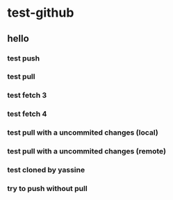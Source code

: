 # test-github

## hello

### test push

### test pull

### test fetch 3
### test fetch 4

### test pull with a uncommited changes (local)


### test pull with a uncommited changes (remote)

### test cloned by yassine

### try to push without pull